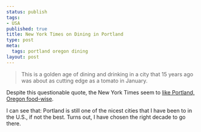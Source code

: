 ```yaml
--- 
status: publish
tags: 
- USA
published: true
title: New York Times on Dining in Portland
type: post
meta: 
  tags: portland oregon dining
layout: post
---
```

<blockquote>This is a golden age of dining and drinking in a city that 15 years ago was about as cutting edge as a tomato in January.</blockquote>

Despite this questionable quote, the New York Times seem to <a href="http://www.nytimes.com/2007/09/26/dining/26port.html">like Portland, Oregon food-wise</a>.

I can see that: Portland is still one of the nicest cities that I have been to in the U.S., if not the best. Turns out, I have chosen the right decade to go there.
